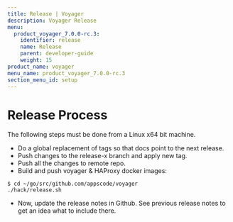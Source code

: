 ```yaml
---
title: Release | Voyager
description: Voyager Release
menu:
  product_voyager_7.0.0-rc.3:
    identifier: release
    name: Release
    parent: developer-guide
    weight: 15
product_name: voyager
menu_name: product_voyager_7.0.0-rc.3
section_menu_id: setup
---
```

# Release Process

The following steps must be done from a Linux x64 bit machine.

- Do a global replacement of tags so that docs point to the next release.
- Push changes to the release-x branch and apply new tag.
- Push all the changes to remote repo.
- Build and push voyager & HAProxy docker images:

```console
$ cd ~/go/src/github.com/appscode/voyager
./hack/release.sh
```

- Now, update the release notes in Github. See previous release notes to get an idea what to include there.
